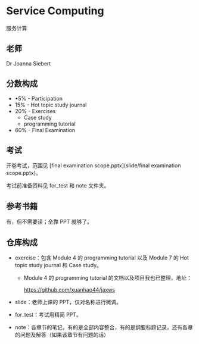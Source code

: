# Service Computing

服务计算

## 老师

Dr Joanna Siebert

## 分数构成

- •5% - Participation
- 15% - Hot topic study journal
- 20% - Exercises
  - Case study
  - programming tutorial
- 60% - Final Examination

## 考试

开卷考试，范围见 [final examination scope.pptx](slide/final examination scope.pptx)。

考试前准备资料见 for_test 和 note 文件夹。

## 参考书籍

有，但不需要读；全靠 PPT 就够了。

## 仓库构成

- exercise：包含 Module 4 的 programming tutorial 以及 Module 7 的 Hot topic study journal 和 Case study。

  - Module 4 的 programming tutorial 的文档以及项目我也已整理，地址：

    https://github.com/xuanhao44/jaxws

- slide：老师上课的 PPT，仅对名称进行微调。

- for_test：考试用精简 PPT。

- note：各章节的笔记，有的是全部内容整合，有的是纲要标题记录，还有各章的问题及解答（如果该章节有问题的话）



 